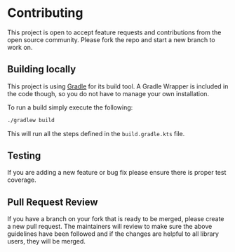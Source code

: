 # Contributing
This project is open to accept feature requests and contributions from the open source community.
Please fork the repo and start a new branch to work on.

## Building locally
This project is using [Gradle](https://gradle.org/) for its build tool.
A Gradle Wrapper is included in the code though, so you do not have to manage your own installation.

To run a build simply execute the following:

```bash script
./gradlew build
```

This will run all the steps defined in the `build.gradle.kts` file.

## Testing
If you are adding a new feature or bug fix please ensure there is proper test coverage.

## Pull Request Review
If you have a branch on your fork that is ready to be merged, please create a new pull request.
The maintainers will review to make sure the above guidelines have been followed and
if the changes are helpful to all library users, they will be merged.
